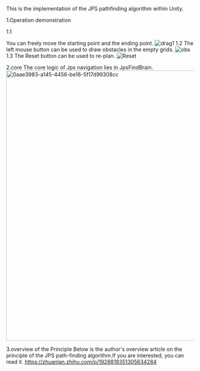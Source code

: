 

This is the implementation of the JPS pathfinding algorithm within Unity.

1.Operation demonstration

1.1

You can freely move the starting point and the ending point.
![drag1](https://github.com/user-attachments/assets/eda409f5-283d-45a8-ad23-3861bd44944d)
1.2
The left mouse button can be used to draw obstacles in the empty grids.
![obs](https://github.com/user-attachments/assets/5cd283d8-26f5-4e68-b38a-d14e7b2386e7)
1.3
The Reset button can be used to re-plan.
![Reset](https://github.com/user-attachments/assets/f9f4a01f-0d31-4974-9ddf-42a92151df5b)

2.core
The core logic of Jps navigation lies in JpsFindBrain.
<img width="800" height="726" alt="0aae3983-a145-4456-be16-5f17d99308cc" src="https://github.com/user-attachments/assets/6c9bcfbb-cd45-41ac-aa99-7117d532a4c1" />

3.overview of the Principle
Below is the author's overview article on the principle of the JPS path-finding algorithm.If you are interested, you can read it.
https://zhuanlan.zhihu.com/p/1928818351305634284

